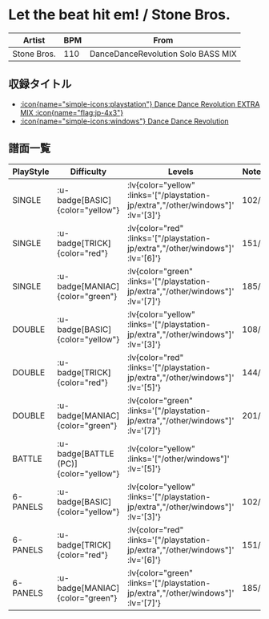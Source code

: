 # Let the beat hit em! / Stone Bros.

|Artist|BPM|From|
|------|---|----|
|Stone Bros.|110|DanceDanceRevolution Solo BASS MIX|

## 収録タイトル

- [ :icon{name="simple-icons:playstation"} Dance Dance Revolution EXTRA MIX :icon{name="flag:jp-4x3"} ](/playstation-jp/extra)
- [ :icon{name="simple-icons:windows"} Dance Dance Revolution](/other/windows)

## 譜面一覧

|PlayStyle|Difficulty|Levels|Notes|Movie|
|---------|----------|------|-----|-----|
|SINGLE| :u-badge[BASIC]{color="yellow"} | :lv{color="yellow" :links='["/playstation-jp/extra","/other/windows"]' :lv='[3]'} |102/0||
|SINGLE| :u-badge[TRICK]{color="red"} | :lv{color="red" :links='["/playstation-jp/extra","/other/windows"]' :lv='[6]'} |151/0||
|SINGLE| :u-badge[MANIAC]{color="green"} | :lv{color="green" :links='["/playstation-jp/extra","/other/windows"]' :lv='[7]'} |185/0||
|DOUBLE| :u-badge[BASIC]{color="yellow"} | :lv{color="yellow" :links='["/playstation-jp/extra","/other/windows"]' :lv='[3]'} |108/0||
|DOUBLE| :u-badge[TRICK]{color="red"} | :lv{color="red" :links='["/playstation-jp/extra","/other/windows"]' :lv='[5]'} |144/0||
|DOUBLE| :u-badge[MANIAC]{color="green"} | :lv{color="green" :links='["/playstation-jp/extra","/other/windows"]' :lv='[7]'} |201/0||
|BATTLE| :u-badge[BATTLE (PC)]{color="yellow"} | :lv{color="yellow" :links='["/other/windows"]' :lv='[5]'} |||
|6-PANELS| :u-badge[BASIC]{color="yellow"} | :lv{color="yellow" :links='["/playstation-jp/extra","/other/windows"]' :lv='[3]'} |102/0||
|6-PANELS| :u-badge[TRICK]{color="red"} | :lv{color="red" :links='["/playstation-jp/extra","/other/windows"]' :lv='[6]'} |151/0||
|6-PANELS| :u-badge[MANIAC]{color="green"} | :lv{color="green" :links='["/playstation-jp/extra","/other/windows"]' :lv='[7]'} |185/0||
